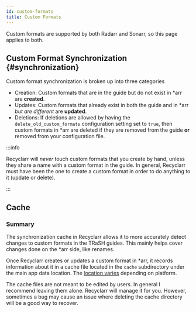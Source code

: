 ```yaml
---
id: custom-formats
title: Custom Formats
---
```


Custom formats are supported by both Radarr and Sonarr, so this page applies to both.

## Custom Format Synchronization {#synchronization}

Custom format synchronization is broken up into three categories

- Creation: Custom formats that are in the guide but do not exist in \*arr are **created**.
- Updates: Custom formats that already exist in both the guide and in \*arr *but are different* are
  **updated**.
- Deletions: If deletions are allowed by having the `delete_old_custom_formats` configuration
  setting set to `true`, then custom formats in \*arr are deleted if they are removed from the guide
  **or** removed from your configuration file.

:::info

Recyclarr will *never* touch custom formats that you create by hand, unless they share a name with a
custom format in the guide. In general, Recyclarr must have been the one to create a custom format
in order to do anything to it (update or delete).

:::

## Cache

### Summary

The synchronization cache in Recyclarr allows it to more accurately detect changes to custom formats
in the TRaSH guides. This mainly helps cover changes done on the \*arr side, like renames.

Once Recyclarr creates or updates a custom format in \*arr, it records information about it in a
cache file located in the `cache` subdirectory under the main app data location. The [location
varies](../file-structure.md#appdata-directory) depending on platform.

The cache files are not meant to be edited by users. In general I recommend leaving them alone.
Recyclarr will manage it for you. However, sometimes a bug may cause an issue where deleting the
cache directory will be a good way to recover.
